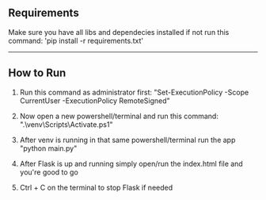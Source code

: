 ## Requirements

Make sure you have all libs and dependecies installed if not run this command:
'pip install -r requirements.txt'

---

## How to Run

1. Run this command as administrator first:
"Set-ExecutionPolicy -Scope CurrentUser -ExecutionPolicy RemoteSigned"

2. Now open a new powershell/terminal and run this command:
".\venv\Scripts\Activate.ps1"

3. After venv is running in that same powershell/terminal run the app
"python main.py"

4. After Flask is up and running simply open/run the index.html file and you're good to go

5. Ctrl + C on the terminal to stop Flask if needed

<!-- Rrespekte nga Shpati -->

